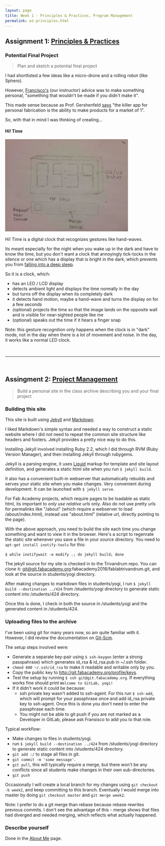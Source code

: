 ```yaml
---
layout: page
title: Week 1 - Principles & Practices, Program Management
permalink: w1-principles.html
---
```


## Assignment 1: [Principles & Practices][Principles]

### Potential Final Project

> Plan and sketch a potential final project

I had shortlisted a few ideas like a micro-drone and a rolling robot (like Sphero).

However, [Francisco's][Francisco] (our instructor) advice was to make something personal, "something that wouldn't be
made if you didn't make it". 

This made sense because as Prof. Gershenfeld [says][MarketOf1Quote] "the killer app for personal fabrication is the
ability to make products for a market of 1".

So, with that in mind I was thinking of creating...

#### Hi! Time

<img src="images/clock.jpg" height="300"/>

Hi! Time is a digital clock that recognizes gestures like hand-waves.

Its meant especially for the night when you wake up in the dark and have to know the time, but you don't want a clock
 that annoyingly tick-tocks in the silence or one which has a display that is bright in the dark, which prevents you from 
 [falling into a deep sleep][DeepSleep].

So it is a clock, which:

* has an LED / LCD display
* detects ambient light and displays the time normally in the day
* but turns off the display when its completely dark
* it detects hand motion, maybe a hand-wave and turns the display on for a few seconds
* (optional) projects the time so that the image lands on the opposite wall and is visible for near-sighted people like me
* (optional) speaks out the time if it hears a finger snap

Note: this gesture recognition only happens when the clock is in "dark" mode, not in the day when there is a lot of 
movement and noise. In the day, it works like a normal LED clock.

&nbsp;

---

&nbsp;

## Assingment 2: [Project Management][ProjectManagement]

> Build a personal site in the class archive describing you and your final project

### Building this site

This site is built using [Jekyll][Jekyll] and [Markdown][Markdown].

I liked Markdown's simple syntax and needed a way to construct a static website where I did not need to repeat the 
common site structure like headers and footers. Jekyll provides a pretty nice way to do this.

Installing Jekyll involved installing Ruby 2.2, which I did through RVM (Ruby Version Manager), and then installing 
Jekyll through rubygems.
 
Jekyll is a parsing engine, it uses [Liquid][Liquid] markup for template and site layout definition, and generates a 
static html site when you run `$ jekyll build`.

It also has a convenient built-in webserver that automatically rebuilds and serves your static site when you make 
changes. Very convenient during development. It can be launched with `$ jekyll serve`.

For Fab Academy projects, which require pages to be loadable as static html, its important to *only use relative urls*
only. Also do not use pretty urls for permalinks like "/about" (which require a webserver to load /about/index.html), 
instead use "about.html" (relative url, directly pointing to the page).

With the above approach, you need to build the site each time you change something and want to view it in the browser. 
Here's a script to regenrate the static site whenever you save a file in your source directory. You need to 
`apt-get install inotify-tools` for this:

`$ while inotifywait -e modify .; do jekyll build; done`

The jekyll source for my site is checked in to the Trivandrum repo. You can clone it: 
  git@git.fabacademy.org:fabacademy2016/fablabtrivandrum.git, and look at the source in students/yogi directory.
  
After making changes to markdown files in students/yogi, I run 
`$ jekyll build --destination ../424` from /students/yogi directory to generate static content into /students/424 directory.

Once this is done, I check in both the source in /students/yogi and the generated content in /students/424. 


### Uploading files to the  archive

I've been using git for many years now, so am quite familiar with it. However, I did review the documentation on [Git-Scm].

The setup steps involved were:

* Generate a separate key-pair using `$ ssh-keygen` (enter a strong passpahrase) which generates id_rsa & id_rsa.pub in ~/.ssh folder. 
* `chmod 600 ~/.ssh/id_rsa` to make it readable and writable only by you.
* Copy the public key to http://git.fabacademy.org/profile/keys.
* Test the setup by running `$ ssh git@git.fabacademy.org`. If everything works fine should print `Welcome to GitLab, yogi!`
* If it didn't work it could be because: 
    * ssh private key wasn't added to ssh-agent. For this run `$ ssh-add`, which will prompt for your passphrase once and add 
        id_rsa private key to ssh-agent. Once this is done you don't need to enter the passphrase each time.
    * You might not be able to git push if you are not marked as a Developer in GitLab, please ask Fransisco to add you to that role.

Typical workflow:

* Make changes to files in students/yogi.
* run `$ jekyll build --destination ../424` from /students/yogi directory to generate static content into /students/424 directory.
* `git add :/` to stage all files in git.
* `git commit -m 'some message'`.
* `git pull`, this will typically require a merge, but there won't be any conflicts since all students make changes in their
 own sub-directories. 
* `git push`

Occasionally I will create a local branch for my changes using `git checkout -b week2`, and keep committing to this branch. 
Eventually I would merge into master by doing `git checkout master` and `git merge week2`. 

Note: I prefer to do a git merge than rebase because rebase rewrites previous commits. I don't see the advantage of 
this - merge shows that files had diverged and needed merging, which reflects what actually happened.


### Describe yourself

Done in the [About Me][About] page.

[Jekyll]: http://jekyllrb.com
[Markdown]: https://daringfireball.net/projects/markdown/syntax
[Bootstrap]: http://getbootstrap.com/
[Francisco]: http://fabacademy.org/archives/2013/students/sanchez.francisco/
[Principles]: http://academy.cba.mit.edu/classes/principles_practices/index.html
[ProjectManagement]: http://academy.cba.mit.edu/classes/project_management/index.html
[Liquid]: http://liquidmarkup.org/
[About]: about.html
[MarketOf1Quote]: http://archive.fortune.com/magazines/fortune/fortune_archive/2006/11/13/8393124/index.htm
[DeepSleep]: http://io9.gizmodo.com/why-we-need-to-sleep-in-total-darkness-1497075228
[Git-Scm]: https://git-scm.com/